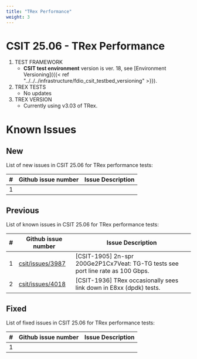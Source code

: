 ```yaml
---
title: "TRex Performance"
weight: 3
---
```


# CSIT 25.06 - TRex Performance

1. TEST FRAMEWORK
   - **CSIT test environment** version is ver. 18, see
     [Environment Versioning]({{< ref "../../../infrastructure/fdio_csit_testbed_versioning" >}}).
2. TREX TESTS
   - No updates
3. TREX VERSION
   - Currently using v3.03 of TRex.

# Known Issues

## New

List of new issues in CSIT 25.06 for TRex performance tests:

**#** | **Github issue number**                          | **Issue Description**
------|--------------------------------------------------|--------------------------------------------------------------
  1   |                                                  |

## Previous

List of known issues in CSIT 25.06 for TRex performance tests:

**#** | **Github issue number**                                      | **Issue Description**
------|--------------------------------------------------------------|--------------------------------------------------
  1   | [csit/issues/3987](https://github.com/FDio/csit/issues/3987) | [CSIT-1905] 2n-spr 200Ge2P1Cx7Veat: TG-TG tests see port line rate as 100 Gbps.
  2   | [csit/issues/4018](https://github.com/FDio/csit/issues/4018) | [CSIT-1936] TRex occasionally sees link down in E8xx (dpdk) tests.


## Fixed

List of fixed issues in CSIT 25.06 for TRex performance tests:

**#** | **Github issue number**                          | **Issue Description**
------|--------------------------------------------------|--------------------------------------------------------------
  1   |                                                  |
